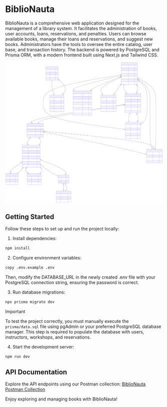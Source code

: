 # BiblioNauta

BiblioNauta is a comprehensive web application designed for the management of a library system. It facilitates the administration of books, user accounts, loans, reservations, and penalties. Users can browse available books, manage their loans and reservations, and suggest new books. Administrators have the tools to oversee the entire catalog, user base, and transaction history. The backend is powered by PostgreSQL and Prisma ORM, with a modern frontend built using Next.js and Tailwind CSS.

<div align="center">
  <img src="prisma/erd.svg" alt="Database ERD" width="600"/>
</div>

## Getting Started

Follow these steps to set up and run the project locally:

1. Install dependencies:
```bash
npm install
```

2. Configure environment variables:
```bash
copy .env.example .env
```
  Then, modify the DATABASE_URL in the newly created .env file with your PostgreSQL connection string, ensuring the password is correct.

3. Run database migrations:
```bash
npx prisma migrate dev
```

> [!IMPORTANT]
> To test the project correctly, you must manually execute the `prisma/data.sql` file using pgAdmin or your preferred PostgreSQL database manager. This step is required to populate the database with users, instructors, workshops, and reservations.

4. Start the development server:
```bash
npm run dev
```
## API Documentation

Explore the API endpoints using our Postman collection:
[BiblioNauta Postman Collection](https://universal-trinity-319957.postman.co/workspace/Rutas-Control-Comercial~03feaf0c-efa7-437c-b3e8-ec17647d833b/collection/19281513-0a612228-e94e-4120-b567-701b3a4bc5b9?action=share&creator=19281513&active-environment=19281513-d4ca6da2-e887-4319-be7e-7f6e0e22bdb8)

Enjoy exploring and managing books with BiblioNauta!